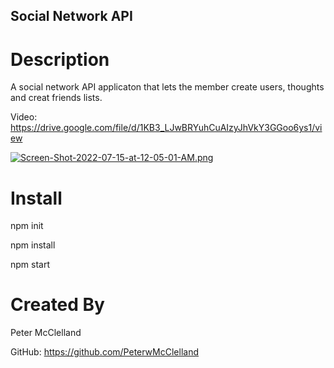## Social Network API

# Description
A social network API applicaton that lets the member create users, thoughts and creat friends lists.

Video: https://drive.google.com/file/d/1KB3_LJwBRYuhCuAIzyJhVkY3GGoo6ys1/view

[![Screen-Shot-2022-07-15-at-12-05-01-AM.png](https://i.postimg.cc/Rhn2YJmm/Screen-Shot-2022-07-15-at-12-05-01-AM.png)](https://postimg.cc/sGsnQX1H)

# Install

npm init

npm install

npm start

# Created By
Peter McClelland

GitHub: https://github.com/PeterwMcClelland